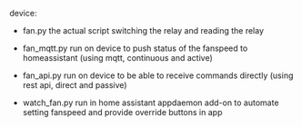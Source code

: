 
device:
- fan.py
    the actual script switching the relay and reading the relay

- fan_mqtt.py
    run on device to push status of the fanspeed to homeassistant (using mqtt, continuous and active)

- fan_api.py
    run on device to be able to receive commands directly (using rest api, direct and passive)

- watch_fan.py
    run in home assistant appdaemon add-on to automate setting fanspeed and provide override buttons in app